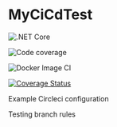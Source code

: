 # MyCiCdTest

![.NET Core](https://github.com/MathavanN/MyCiCdTest/workflows/.NET%20Core/badge.svg)

![Code coverage](https://github.com/MathavanN/MyCiCdTest/workflows/Code%20coverage/badge.svg)

![Docker Image CI](https://github.com/MathavanN/MyCiCdTest/workflows/Docker%20Image%20CI/badge.svg)

[![Coverage Status](https://coveralls.io/repos/github/MathavanN/MyCiCdTest/badge.svg?branch=develop)](https://coveralls.io/github/MathavanN/MyCiCdTest?branch=develop)

Example Circleci configuration

Testing branch rules
